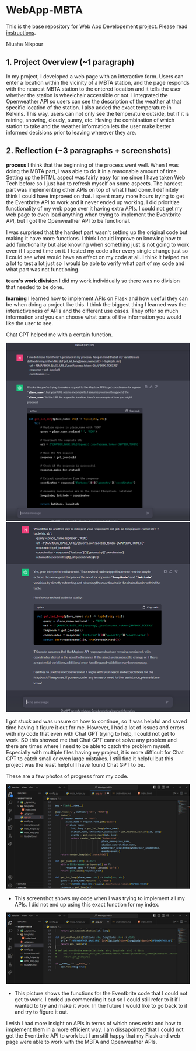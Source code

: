 # WebApp-MBTA
 This is the base repository for Web App Developement project. Please read [instructions](instructions.md). 

Niusha Nikpour 

## 1. Project Overview (~1 paragraph)

In my project, I developed a web page with an interactive form. Users can enter a location within the vicinity of a MBTA station, and the page responds with the nearest MBTA station to the entered location and it tells the user whether the station is wheelchair accessible or not. I integrated the Openweather API so users can see the description of the weather at that specific location of the station. I also added the exact temperature in Kelvins. This way, users can not only see the temperature outside, but if it is raining, snowing, cloudy, sunny, etc. Having the combination of which station to take and the weather information lets the user make better informed decisions prior to leaving wherever they are.

## 2. Reflection (~3 paragraphs + screenshots)

   **process**
   I think that the beginning of the process went well. When I was doing the MBTA part, I was able to do it in a reasonable amount of time. Setting up the HTML aspect was fairly easy for me since I have taken Web Tech before so I just had to refresh myself on some aspects. The hardest part was implementing other APIs on top of what I had done. I definitely think I could have improved on that. I spent many more hours trying to get the Eventbrite API to work and it never ended up working. I did prioritize functionality of my web page over it having extra APIs. I could not get my web page to even load anything when trying to implement the Eventbrite API, but I got the Openweather API to be functional. 
   
   I was surprised that the hardest part wasn't setting up the original code but making it have more functions. I think I could improve on knowing how to add functionality but alse knowing when something just is not going to work even if I spend time on it. I tested my code after every single change just so I could see what would have an effect on my code at all. I think it helped me a lot to test a lot just so I would be able to verify what part of my code and what part was not functioning.

   **team's work division**
   I did my work individually so there was no division that needed to be done.

   **learning**
   I learned how to implement APIs on Flask and how useful they can be when doing a project like this. I think the biggest thing I learned was the interactiveness of APIs and the different use cases. They offer so much information and you can choose what parts of the information you would like the user to see.  
   
   
   Chat GPT helped me with a certain function.

![Chat GPT](<Screenshot (90).png>)
![Chat GPT pt.  2](<Screenshot (91).png>)

   I got stuck and was unsure on how to continue, so it was helpful and saved time having it figure it out for me. However, I had a lot of issues and errors with my code that even with Chat GPT trying to help, I could not get to work. SO this showed me that Chat GPT cannot solve any problem and there are times where I need to be able to catch the problem myself. Especially with multiple files having my project, it is more difficult for Chat GPT to catch small or even large mistakes. I still find it helpful but this project was the least helpful I have found Chat GPT to be.


   These are a few photos of progress from my code.

![Code Progress](<Screenshot (89).png>) 
- This screenshot shows my code when I was trying to implement all my APIs. I did not end up using this exact function for my index.

![Eventbrite Issue](<Screenshot (86).png>)
- This picture shows the functions for the Eventbrite code that I could not get to work. I ended up commenting it out so I could still refer to it if I wanted to try and make it work. In the future I would like to go back to it and try to figure it out. 

I wish I had more insight on APIs in terms of which ones exist and how to implement them in a more efficient way. I am dissapointed that I could not get the Eventbrite API to work but I am still happy that my Flask and web page were able to work with the MBTA and Openweather APIs.